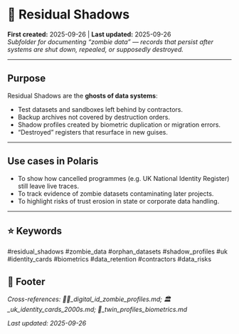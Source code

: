 # 🧟 Residual Shadows  
**First created:** 2025-09-26 | **Last updated:** 2025-09-26  
*Subfolder for documenting “zombie data” — records that persist after systems are shut down, repealed, or supposedly destroyed.*  

---

## Purpose  
Residual Shadows are the **ghosts of data systems**:  
- Test datasets and sandboxes left behind by contractors.  
- Backup archives not covered by destruction orders.  
- Shadow profiles created by biometric duplication or migration errors.  
- “Destroyed” registers that resurface in new guises.  

---

## Use cases in Polaris  
- To show how cancelled programmes (e.g. UK National Identity Register) still leave live traces.  
- To track evidence of zombie datasets contaminating later projects.  
- To highlight risks of trust erosion in state or corporate data handling.  

---

## ⭐ Keywords  
#residual_shadows #zombie_data #orphan_datasets #shadow_profiles #uk #identity_cards #biometrics #data_retention #contractors #data_risks  

## 🏮 Footer  
*Cross-references: 🧟‍♀️_digital_id_zombie_profiles.md; 🏛️_uk_identity_cards_2000s.md; 👥_twin_profiles_biometrics.md*  

_Last updated: 2025-09-26_  
